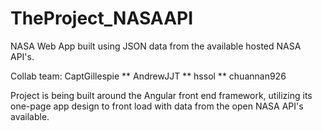 # TheProject_NASAAPI

NASA Web App built using JSON data from the available hosted NASA API's. 

Collab team:  CaptGillespie ** AndrewJJT ** hssol ** chuannan926

Project is being built around the Angular front end framework, utilizing its one-page app 
design to front load with data from the open NASA API's available. 
